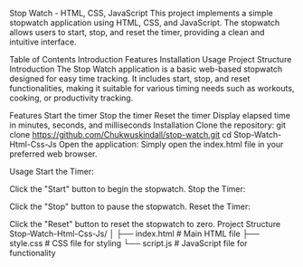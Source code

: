 Stop Watch - HTML, CSS, JavaScript
This project implements a simple stopwatch application using HTML, CSS, and JavaScript. The stopwatch allows users to start, stop, and reset the timer, providing a clean and intuitive interface.

Table of Contents
Introduction
Features
Installation
Usage
Project Structure
Introduction
The Stop Watch application is a basic web-based stopwatch designed for easy time tracking. It includes start, stop, and reset functionalities, making it suitable for various timing needs such as workouts, cooking, or productivity tracking.

Features
Start the timer
Stop the timer
Reset the timer
Display elapsed time in minutes, seconds, and milliseconds
Installation
Clone the repository:
git clone https://github.com/Chukwuskindall/stop-watch.git
cd Stop-Watch-Html-Css-Js
Open the application:
Simply open the index.html file in your preferred web browser.

Usage
Start the Timer:

Click the "Start" button to begin the stopwatch.
Stop the Timer:

Click the "Stop" button to pause the stopwatch.
Reset the Timer:

Click the "Reset" button to reset the stopwatch to zero.
Project Structure
Stop-Watch-Html-Css-Js/
│
├── index.html               # Main HTML file
├── style.css                # CSS file for styling
└── script.js                # JavaScript file for functionality
